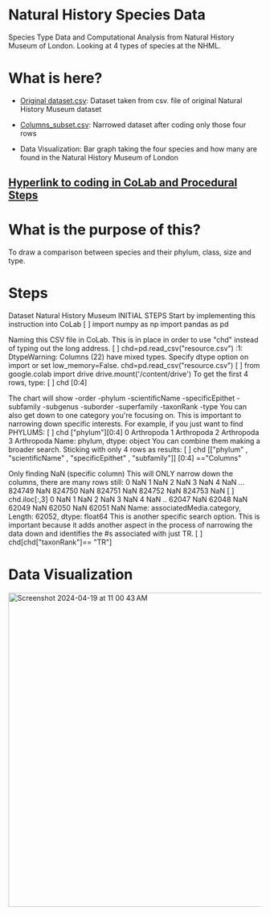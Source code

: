 # Natural History Species Data
Species Type Data and Computational Analysis from Natural History Museum of London. Looking at 4 types of species at the NHML.


# What is here?
- [Original dataset.csv](https://github.com/Samantha-Lang/Natural-History-Species-Data/blob/main/Original%20dataset.csv): Dataset taken from csv. file of original Natural History Museum dataset

- [Columns_subset.csv](https://github.com/Samantha-Lang/Natural-History-Species-Data/blob/main/code/Columns_subset.csv): Narrowed dataset after coding only those four rows
  
- Data Visualization: Bar graph taking the four species and how many are found in the Natural History Museum of London


## [Hyperlink to coding in CoLab and Procedural Steps](https://colab.research.google.com/drive/1MXLZo8RTayuao2tWTdAyKFj_8XLNjMq2)

# What is the purpose of this?
To draw a comparison between species and their phylum, class, size and type.

# Steps
Dataset Natural History Museum INITIAL STEPS Start by implementing this instruction into CoLab
[ ]
 import numpy as np
import pandas as pd

Naming this CSV file in CoLab. This is in place in order to use "chd" instead of typing out the long address.
[ ]
 chd=pd.read_csv("resource.csv")
 <ipython-input-13-23fcbec2ea1a>:1: DtypeWarning: Columns (22) have mixed types. Specify dtype option on import or set low_memory=False.
  chd=pd.read_csv("resource.csv")
[ ]
 from google.colab import drive
drive.mount('/content/drive')
To get the first 4 rows, type:
[ ]
 chd [0:4]
 
The chart will show -order -phylum -scientificName -specificEpithet -subfamily -subgenus -suborder -superfamily -taxonRank -type You can also get down to one category you're focusing on. This is important to narrowing down specific interests. For example, if you just want to find PHYLUMS:
[ ]
 chd ["phylum"][0:4]
 0    Arthropoda
1    Arthropoda
2    Arthropoda
3    Arthropoda
Name: phylum, dtype: object
You can combine them making a broader search. Sticking with only 4 rows as results:
[ ]
 chd [["phylum" , "scientificName" , "specificEpithet" , "subfamily"]] [0:4] =="Columns"
 
Only finding NaN (specific column) This will ONLY narrow down the columns, there are many rows still: 0 NaN 1 NaN 2 NaN 3 NaN 4 NaN ... 824749 NaN 824750 NaN 824751 NaN 824752 NaN 824753 NaN
[ ]
 chd.iloc[:,3]
 0       NaN
1       NaN
2       NaN
3       NaN
4       NaN
         ..
62047   NaN
62048   NaN
62049   NaN
62050   NaN
62051   NaN
Name: associatedMedia.category, Length: 62052, dtype: float64
This is another specific search option. This is important because it adds another aspect in the process of narrowing the data down and identifies the #s associated with just TR.
[ ]
chd[chd["taxonRank"]== "TR"]

# Data Visualization 
<img width="624" alt="Screenshot 2024-04-19 at 11 00 43 AM" src="https://github.com/Samantha-Lang/Natural-History-Species-Data/assets/167785490/bada307e-1fd1-4efe-89cb-99348cd60376">

